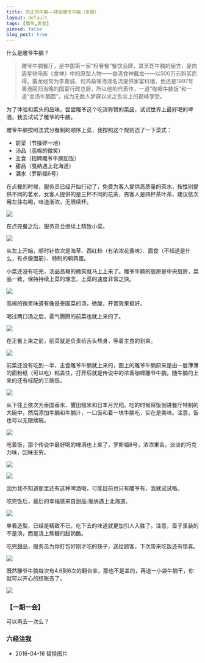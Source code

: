 ```yaml
---
title: 真正的牛腩——体验雕爷牛腩（多图）
layout: default
tags: [雕爷,美食]
pinned: false
blog_post: true
---
```


什么是雕爷牛腩？

>雕爷牛腩餐厅，是中国第一家“轻奢餐”餐饮品牌，其烹饪牛腩的秘方，是向周星驰电影《食神》中的原型人物——香港食神戴龙——以500万元购买而得。戴龙经常为李嘉诚、何鸿燊等港澳名流提供家宴料理，他还是1997年香港回归当晚的国宴行政总厨，所以他的代表作，一道“咖喱牛腩饭”和一道“金汤牛腩面”，成为无数人梦寐以求之舌尖上的巅峰享受。

为了体验和菜头的品味，尝尝雕爷这个吃货称赞的菜品，试试世界上最好喝的啤酒，我去试试了雕爷的牛腩。

雕爷牛腩按照法式分餐制的顺序上菜，我按照这个规则选了一下菜式：


- 前菜（节操碎一地）
- 汤品（高棉的微笑）
- 主食（招牌雕爷牛腩加饭）
- 甜品（戛纳遇上北海道）
- 酒水（罗斯福6号）

在点餐的时候，服务员已经开始行动了，免费为客人提供高质量的茶水，按性别提供不同的茗水，女客人提供的是三杯不同的花茶，男客人是四杯茶叶茶，建议依次用左往右喝，味道渐浓，无限续杯。

![](http://openmindclub.qiniudn.com/omt/DiaoYeNiuNan-2014-001.JPG)

在点完餐之后，服务员会继续上精致小菜。

![](http://openmindclub.qiniudn.com/omt/DiaoYeNiuNan-2014-002.JPG)

从左上开始，顺时针依次是海草、西红柿（有浓浓花香味）、面食（不知道是什么，有点像面筋）、特制的鹌鹑蛋。

小菜还没有吃完，汤品高棉的微笑就马上上来了。雕爷牛腩的厨房是中央厨房，菜品一致，保持持续上菜的理念，上菜的速度非常之快。

![](http://openmindclub.qiniudn.com/omt/DiaoYeNiuNan-2014-003.JPG)

高棉的微笑味道有像是泰国菜的汤，微酸，开胃效果极好。

喝过两口汤之后，雾气腾腾的前菜也就上来的了。

![](http://openmindclub.qiniudn.com/omt/DiaoYeNiuNan-2014-004.JPG)

在正餐上来之前，前菜就是负责给舌头热身，等着主食的到来。

![](http://openmindclub.qiniudn.com/omt/DiaoYeNiuNan-2014-005.JPG)

前菜还没有吃到一半，主食雕爷牛腩就上来的，图上的雕爷牛腩原来是由一层薄薄的面粉纸（可以吃）粘盖住，打开后就是传说中的浓香咖喱雕爷牛腩，随牛腩的上来的还有标配的三碗饭。

![](http://openmindclub.qiniudn.com/omt/DiaoYeNiuNan-2014-006.JPG)

从下往上依次为泰国香米、蟹田糙米和日本月光稻。吃的时候将饭倒进餐厅特制的大碗中，然后添加牛腩和牛腩汁，一口饭和着一块牛腩吃，实在是美味。注意，饭也可以无限续碗。

![](http://openmindclub.qiniudn.com/omt/DiaoYeNiuNan-2014-007.JPG)

吃着饭，那个传说中最好喝的啤酒也上来了，罗斯福6号，浓浓果香，淡淡的巧克力味，回味无穷。

![](http://openmindclub.qiniudn.com/omt/DiaoYeNiuNan-2014-008.JPG)

![](http://openmindclub.qiniudn.com/omt/DiaoYeNiuNan-2014-009.JPG)

因为我不知道那里还有这种啤酒喝，可能目前也只有雕爷有，我就试试咯。

吃完饭后，最后的幸福感来自甜品:戛纳遇上北海道。

![](http://openmindclub.qiniudn.com/omt/DiaoYeNiuNan-2014-010.JPG)

单看造型，已经是精致不已，吃下去的味道就更加引人入胜了。注意，壶子里装的不是汤，而是浇上焦糖的甜奶酪。

吃完甜品，服务员为你打包好刚才吃的筷子，送给顾客，下次带来吃饭还有惊喜。

![](http://openmindclub.qiniudn.com/omt/DiaoYeNiuNan-2014-011.JPG)

既然雕爷牛腩每次有4.6到6次的翻台率，那也不是盖的，再送一小袋牛腩干，你就可以开心的结账去了。

![](http://openmindclub.qiniudn.com/omt/DiaoYeNiuNan-2014-012.JPG)


### 【一期一会】

可以再去一次么？

### 六经注我

- 2016-04-16 替换图片





